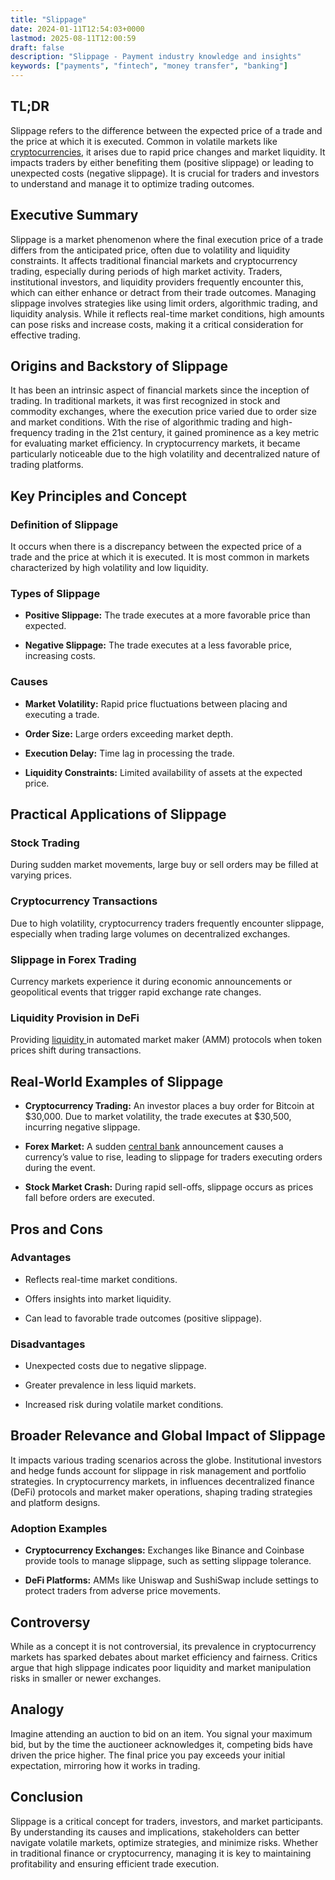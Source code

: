 ```yaml
---
title: "Slippage"
date: 2024-01-11T12:54:03+0000
lastmod: 2025-08-11T12:00:59
draft: false
description: "Slippage - Payment industry knowledge and insights"
keywords: ["payments", "fintech", "money transfer", "banking"]
---
```


## TL;DR

Slippage refers to the difference between the expected price of a trade and the price at which it is executed. Common in volatile markets like [cryptocurrencies](https://faisalkhanllc.xyz/resources/payments-wiki/c/cryptocurrency/), it arises due to rapid price changes and market liquidity. It impacts traders by either benefiting them (positive slippage) or leading to unexpected costs (negative slippage). It is crucial for traders and investors to understand and manage it to optimize trading outcomes.

## Executive Summary

Slippage is a market phenomenon where the final execution price of a trade differs from the anticipated price, often due to volatility and liquidity constraints. It affects traditional financial markets and cryptocurrency trading, especially during periods of high market activity. Traders, institutional investors, and liquidity providers frequently encounter this, which can either enhance or detract from their trade outcomes. Managing slippage involves strategies like using limit orders, algorithmic trading, and liquidity analysis. While it reflects real-time market conditions, high amounts can pose risks and increase costs, making it a critical consideration for effective trading.

## Origins and Backstory of Slippage

It has been an intrinsic aspect of financial markets since the inception of trading. In traditional markets, it was first recognized in stock and commodity exchanges, where the execution price varied due to order size and market conditions. With the rise of algorithmic trading and high-frequency trading in the 21st century, it gained prominence as a key metric for evaluating market efficiency. In cryptocurrency markets, it became particularly noticeable due to the high volatility and decentralized nature of trading platforms.

## Key Principles and Concept

### Definition of Slippage

It occurs when there is a discrepancy between the expected price of a trade and the price at which it is executed. It is most common in markets characterized by high volatility and low liquidity.

### Types of Slippage

- **Positive Slippage:** The trade executes at a more favorable price than expected.

- **Negative Slippage:** The trade executes at a less favorable price, increasing costs.

### Causes

- **Market Volatility:** Rapid price fluctuations between placing and executing a trade.

- **Order Size:** Large orders exceeding market depth.

- **Execution Delay:** Time lag in processing the trade.

- **Liquidity Constraints:** Limited availability of assets at the expected price.

## Practical Applications of Slippage

### Stock Trading

During sudden market movements, large buy or sell orders may be filled at varying prices.

### Cryptocurrency Transactions

Due to high volatility, cryptocurrency traders frequently encounter slippage, especially when trading large volumes on decentralized exchanges.

### Slippage in Forex Trading

Currency markets experience it during economic announcements or geopolitical events that trigger rapid exchange rate changes.

### Liquidity Provision in DeFi

Providing [liquidity ](https://faisalkhanllc.xyz/resources/payments-wiki/l/liquidity/)in automated market maker (AMM) protocols when token prices shift during transactions.

## Real-World Examples of Slippage

- **Cryptocurrency Trading:** An investor places a buy order for Bitcoin at $30,000. Due to market volatility, the trade executes at $30,500, incurring negative slippage.

- **Forex Market:** A sudden [central bank](https://faisalkhanllc.xyz/resources/payments-wiki/c/central-banks/) announcement causes a currency’s value to rise, leading to slippage for traders executing orders during the event.

- **Stock Market Crash:** During rapid sell-offs, slippage occurs as prices fall before orders are executed.

## Pros and Cons

### Advantages

- Reflects real-time market conditions.

- Offers insights into market liquidity.

- Can lead to favorable trade outcomes (positive slippage).

### Disadvantages

- Unexpected costs due to negative slippage.

- Greater prevalence in less liquid markets.

- Increased risk during volatile market conditions.

## Broader Relevance and Global Impact of Slippage

It impacts various trading scenarios across the globe. Institutional investors and hedge funds account for slippage in risk management and portfolio strategies. In cryptocurrency markets, in influences decentralized finance (DeFi) protocols and market maker operations, shaping trading strategies and platform designs.

### Adoption Examples

- **Cryptocurrency Exchanges:** Exchanges like Binance and Coinbase provide tools to manage slippage, such as setting slippage tolerance.

- **DeFi Platforms:** AMMs like Uniswap and SushiSwap include settings to protect traders from adverse price movements.

## Controversy

While as a concept it is not controversial, its prevalence in cryptocurrency markets has sparked debates about market efficiency and fairness. Critics argue that high slippage indicates poor liquidity and market manipulation risks in smaller or newer exchanges.

## Analogy

Imagine attending an auction to bid on an item. You signal your maximum bid, but by the time the auctioneer acknowledges it, competing bids have driven the price higher. The final price you pay exceeds your initial expectation, mirroring how it works in trading.

## Conclusion

Slippage is a critical concept for traders, investors, and market participants. By understanding its causes and implications, stakeholders can better navigate volatile markets, optimize strategies, and minimize risks. Whether in traditional finance or cryptocurrency, managing it is key to maintaining profitability and ensuring efficient trade execution.